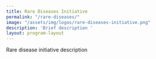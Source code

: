 ```yaml
---
title: Rare Diseases Initiative
permalink: "/rare-diseases/"
image: "/assets/img/logos/rare-diseases-initiative.png"
description: 'Brief description '
layout: program-layout
---
```


Rare disease initiative description 
